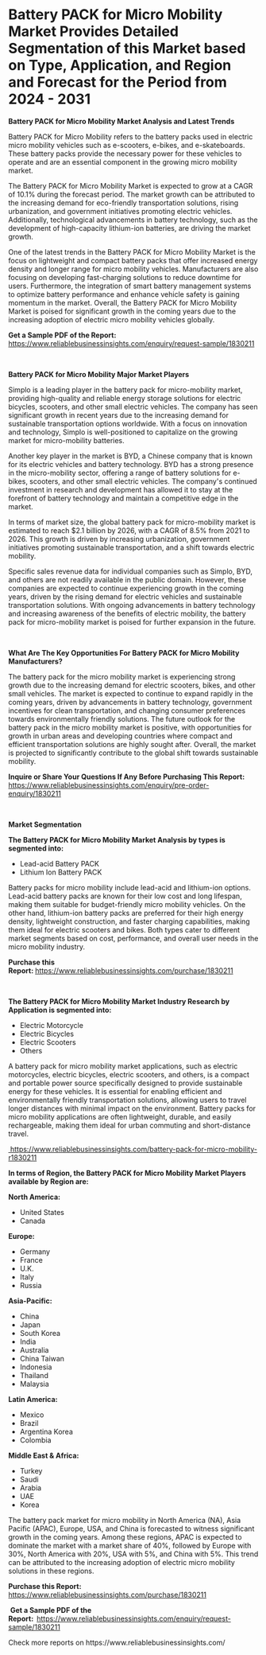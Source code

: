 <p><h1>Battery PACK for Micro Mobility Market Provides Detailed Segmentation of this Market based on Type, Application, and Region and Forecast for the Period from 2024 - 2031</h1></p><p><strong>Battery PACK for Micro Mobility Market Analysis and Latest Trends</strong></p>
<p><p>Battery PACK for Micro Mobility refers to the battery packs used in electric micro mobility vehicles such as e-scooters, e-bikes, and e-skateboards. These battery packs provide the necessary power for these vehicles to operate and are an essential component in the growing micro mobility market.</p><p>The Battery PACK for Micro Mobility Market is expected to grow at a CAGR of 10.1% during the forecast period. The market growth can be attributed to the increasing demand for eco-friendly transportation solutions, rising urbanization, and government initiatives promoting electric vehicles. Additionally, technological advancements in battery technology, such as the development of high-capacity lithium-ion batteries, are driving the market growth.</p><p>One of the latest trends in the Battery PACK for Micro Mobility Market is the focus on lightweight and compact battery packs that offer increased energy density and longer range for micro mobility vehicles. Manufacturers are also focusing on developing fast-charging solutions to reduce downtime for users. Furthermore, the integration of smart battery management systems to optimize battery performance and enhance vehicle safety is gaining momentum in the market. Overall, the Battery PACK for Micro Mobility Market is poised for significant growth in the coming years due to the increasing adoption of electric micro mobility vehicles globally.</p></p>
<p><strong>Get a Sample PDF of the Report:&nbsp;</strong> <a href="https://www.reliablebusinessinsights.com/enquiry/request-sample/1830211">https://www.reliablebusinessinsights.com/enquiry/request-sample/1830211</a></p>
<p>&nbsp;</p>
<p><strong>Battery PACK for Micro Mobility Major Market Players</strong></p>
<p><p>Simplo is a leading player in the battery pack for micro-mobility market, providing high-quality and reliable energy storage solutions for electric bicycles, scooters, and other small electric vehicles. The company has seen significant growth in recent years due to the increasing demand for sustainable transportation options worldwide. With a focus on innovation and technology, Simplo is well-positioned to capitalize on the growing market for micro-mobility batteries.</p><p>Another key player in the market is BYD, a Chinese company that is known for its electric vehicles and battery technology. BYD has a strong presence in the micro-mobility sector, offering a range of battery solutions for e-bikes, scooters, and other small electric vehicles. The company's continued investment in research and development has allowed it to stay at the forefront of battery technology and maintain a competitive edge in the market.</p><p>In terms of market size, the global battery pack for micro-mobility market is estimated to reach $2.1 billion by 2026, with a CAGR of 8.5% from 2021 to 2026. This growth is driven by increasing urbanization, government initiatives promoting sustainable transportation, and a shift towards electric mobility.</p><p>Specific sales revenue data for individual companies such as Simplo, BYD, and others are not readily available in the public domain. However, these companies are expected to continue experiencing growth in the coming years, driven by the rising demand for electric vehicles and sustainable transportation solutions. With ongoing advancements in battery technology and increasing awareness of the benefits of electric mobility, the battery pack for micro-mobility market is poised for further expansion in the future.</p></p>
<p>&nbsp;</p>
<p><strong>What Are The Key Opportunities For Battery PACK for Micro Mobility Manufacturers?</strong></p>
<p><p>The battery pack for the micro mobility market is experiencing strong growth due to the increasing demand for electric scooters, bikes, and other small vehicles. The market is expected to continue to expand rapidly in the coming years, driven by advancements in battery technology, government incentives for clean transportation, and changing consumer preferences towards environmentally friendly solutions. The future outlook for the battery pack in the micro mobility market is positive, with opportunities for growth in urban areas and developing countries where compact and efficient transportation solutions are highly sought after. Overall, the market is projected to significantly contribute to the global shift towards sustainable mobility.</p></p>
<p><strong>Inquire or Share Your Questions If Any Before Purchasing This Report:</strong> <a href="https://www.reliablebusinessinsights.com/enquiry/pre-order-enquiry/1830211">https://www.reliablebusinessinsights.com/enquiry/pre-order-enquiry/1830211</a></p>
<p>&nbsp;</p>
<p><strong>Market Segmentation</strong></p>
<p><strong>The Battery PACK for Micro Mobility Market Analysis by types is segmented into:</strong></p>
<p><ul><li>Lead-acid Battery PACK</li><li>Lithium Ion Battery PACK</li></ul></p>
<p><p>Battery packs for micro mobility include lead-acid and lithium-ion options. Lead-acid battery packs are known for their low cost and long lifespan, making them suitable for budget-friendly micro mobility vehicles. On the other hand, lithium-ion battery packs are preferred for their high energy density, lightweight construction, and faster charging capabilities, making them ideal for electric scooters and bikes. Both types cater to different market segments based on cost, performance, and overall user needs in the micro mobility industry.</p></p>
<p><strong>Purchase this Report:&nbsp;</strong><a href="https://www.reliablebusinessinsights.com/purchase/1830211">https://www.reliablebusinessinsights.com/purchase/1830211</a></p>
<p>&nbsp;</p>
<p><strong>The Battery PACK for Micro Mobility Market Industry Research by Application is segmented into:</strong></p>
<p><ul><li>Electric Motorcycle</li><li>Electric Bicycles</li><li>Electric Scooters</li><li>Others</li></ul></p>
<p><p>A battery pack for micro mobility market applications, such as electric motorcycles, electric bicycles, electric scooters, and others, is a compact and portable power source specifically designed to provide sustainable energy for these vehicles. It is essential for enabling efficient and environmentally friendly transportation solutions, allowing users to travel longer distances with minimal impact on the environment. Battery packs for micro mobility applications are often lightweight, durable, and easily rechargeable, making them ideal for urban commuting and short-distance travel.</p></p>
<p><a href="https://www.reliablebusinessinsights.com/battery-pack-for-micro-mobility-r1830211">&nbsp;https://www.reliablebusinessinsights.com/battery-pack-for-micro-mobility-r1830211</a></p>
<p><strong>In terms of Region, the Battery PACK for Micro Mobility Market Players available by Region are:</strong></p>
<p>
    <p> <strong> North America: </strong>
        <ul>
            <li>United States</li>
            <li>Canada</li>
        </ul>
        </p> 
    <p> <strong> Europe: </strong>
        <ul>
            <li>Germany</li>
            <li>France</li>
            <li>U.K.</li>
            <li>Italy</li>
            <li>Russia</li>
        </ul>
        </p> 
    <p> <strong> Asia-Pacific: </strong>
        <ul>
            <li>China</li>
            <li>Japan</li>
            <li>South Korea</li>
            <li>India</li>
            <li>Australia</li>
            <li>China Taiwan</li>
            <li>Indonesia</li>
            <li>Thailand</li>
            <li>Malaysia</li>
        </ul>
        </p> 
    <p> <strong> Latin America: </strong>
        <ul>
            <li>Mexico</li>
            <li>Brazil</li>
            <li>Argentina Korea</li>
            <li>Colombia</li>
        </ul>
        </p> 
    <p> <strong> Middle East & Africa: </strong>
        <ul>
            <li>Turkey</li>
            <li>Saudi</li>
            <li>Arabia</li>
            <li>UAE</li>
            <li>Korea</li>
        </ul>
    </p>
    </p>
<p><p>The battery pack market for micro mobility in North America (NA), Asia Pacific (APAC), Europe, USA, and China is forecasted to witness significant growth in the coming years. Among these regions, APAC is expected to dominate the market with a market share of 40%, followed by Europe with 30%, North America with 20%, USA with 5%, and China with 5%. This trend can be attributed to the increasing adoption of electric micro mobility solutions in these regions.</p></p>
<p><strong>Purchase this Report: </strong><a href="https://www.reliablebusinessinsights.com/purchase/1830211">https://www.reliablebusinessinsights.com/purchase/1830211</a></p>
<p>&nbsp;<strong>Get a Sample PDF of the Report:&nbsp;&nbsp;</strong><a href="https://www.reliablebusinessinsights.com/enquiry/request-sample/1830211">https://www.reliablebusinessinsights.com/enquiry/request-sample/1830211</a></p>
<p><strong></strong></p>
<p>Check more reports on https://www.reliablebusinessinsights.com/</p>